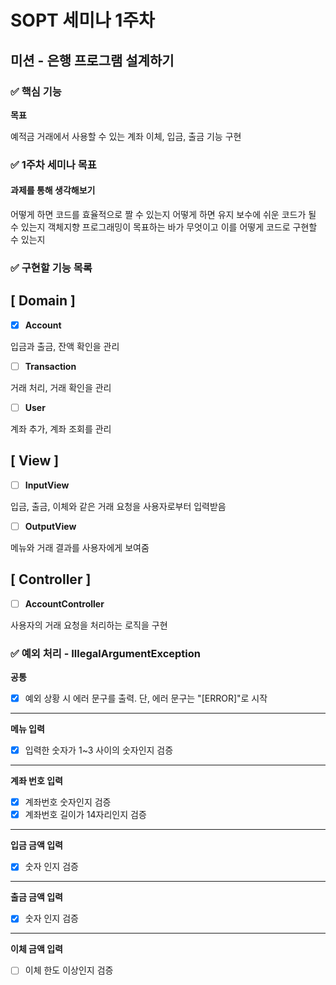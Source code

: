 # SOPT 세미나 1주차

## 미션 - 은행 프로그램 설계하기

### ✅ 핵심 기능

**목표**

예적금 거래에서 사용할 수 있는 계좌 이체, 입금, 출금 기능 구현

### ✅ 1주차 세미나 목표

#### 과제를 통해 생각해보기
어떻게 하면 코드를 효율적으로 짤 수 있는지
어떻게 하면 유지 보수에 쉬운 코드가 될 수 있는지
객체지향 프로그래밍이 목표하는 바가 무엇이고 이를 어떻게 코드로 구현할 수 있는지

### ✅ 구현할 기능 목록
**[ Domain ]**
-

- [x]  **Account**

입금과 출금, 잔액 확인을 관리

- [ ]  **Transaction**

거래 처리, 거래 확인을 관리

- [ ]  **User**

계좌 추가, 계좌 조회를 관리

**[ View ]**
-

- [ ]  **InputView**

입금, 출금, 이체와 같은 거래 요청을 사용자로부터 입력받음

- [ ]  **OutputView**

메뉴와 거래 결과를 사용자에게 보여줌

**[ Controller ]**
-

- [ ]  **AccountController**

사용자의 거래 요청을 처리하는 로직을 구현

### ✅ 예외 처리 - IllegalArgumentException

********공통********

- [X]  예외 상황 시 에러 문구를 출력. 단, 에러 문구는 "[ERROR]"로 시작

---

**메뉴 입력**

- [X] 입력한 숫자가 1~3 사이의 숫자인지 검증

---

**계좌 번호 입력**

- [x] 계좌번호 숫자인지 검증
- [x] 계좌번호 길이가 14자리인지 검증 

---

**입금 금액 입력**
- [x] 숫자 인지 검증

---

**출금 금액 입력**
- [x] 숫자 인지 검증

---

**이체 금액 입력**
- [ ] 이체 한도 이상인지 검증
